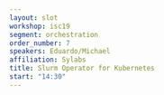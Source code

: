 ```yaml
---
layout: slot
workshop: isc19
segment: orchestration
order_number: 7
speakers: Eduardo/Michael
affiliation: Sylabs
title: Slurm Operator for Kubernetes
start: "14:30"
---
```

